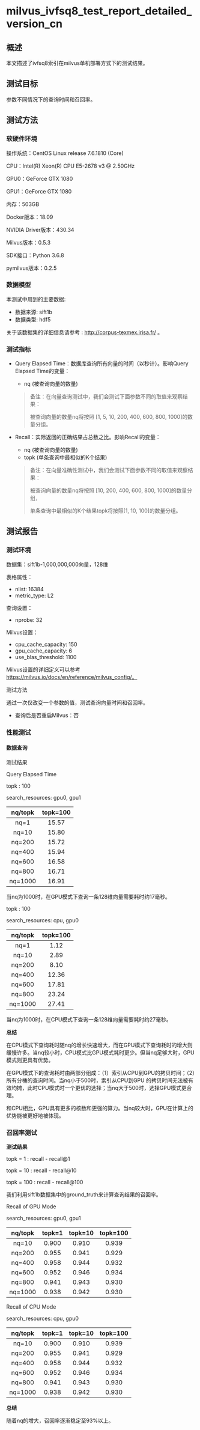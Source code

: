 # milvus_ivfsq8_test_report_detailed_version_cn

## 概述

本文描述了ivfsq8索引在milvus单机部署方式下的测试结果。



## 测试目标

参数不同情况下的查询时间和召回率。



## 测试方法

### 软硬件环境

操作系统：CentOS Linux release 7.6.1810 (Core) 

CPU：Intel(R) Xeon(R) CPU E5-2678 v3 @ 2.50GHz

GPU0：GeForce GTX 1080

GPU1：GeForce GTX 1080

内存：503GB

Docker版本：18.09

NVIDIA Driver版本：430.34

Milvus版本：0.5.3

SDK接口：Python 3.6.8

pymilvus版本：0.2.5



### 数据模型

本测试中用到的主要数据:

- 数据来源: sift1b
- 数据类型: hdf5

关于该数据集的详细信息请参考 : http://corpus-texmex.irisa.fr/ 。



### 测试指标

- Query Elapsed Time：数据库查询所有向量的时间（以秒计）。影响Query Elapsed Time的变量：

  - nq (被查询向量的数量)

  > 备注：在向量查询测试中，我们会测试下面参数不同的取值来观察结果：
  >
  > 被查询向量的数量nq将按照 [1, 5, 10,  200, 400, 600, 800, 1000]的数量分组。 

- Recall：实际返回的正确结果占总数之比。影响Recall的变量：

  - nq (被查询向量的数量)
  - topk (单条查询中最相似的K个结果)

  > 备注：在向量准确性测试中，我们会测试下面参数不同的取值来观察结果：
  >
  > 被查询向量的数量nq将按照 [10,  200, 400, 600, 800, 1000]的数量分组，
  >
  > 单条查询中最相似的K个结果topk将按照[1, 10, 100]的数量分组。



## 测试报告

### 测试环境

数据集：sift1b-1,000,000,000向量，128维

表格属性：

- nlist: 16384
- metric_type: L2

查询设置：

- nprobe: 32

Milvus设置：

- cpu_cache_capacity: 150
- gpu_cache_capacity: 6
- use_blas_threshold: 1100

Milvus设置的详细定义可以参考 https://milvus.io/docs/en/reference/milvus_config/。

测试方法

通过一次仅改变一个参数的值，测试查询向量时间和召回率。

- 查询后是否重启Milvus：否



### 性能测试

#### 数据查询

测试结果

Query Elapsed Time 

topk : 100

search_resources: gpu0, gpu1

| nq/topk | topk=100 |
| :-----: | :------: |
|  nq=1   |  15.57   |
|  nq=10  |  15.80   |
| nq=200  |  15.72   |
| nq=400  |  15.94   |
| nq=600  |  16.58   |
| nq=800  |  16.71   |
| nq=1000 |  16.91   |

当nq为1000时，在GPU模式下查询一条128维向量需要耗时约17毫秒。 



topk : 100

search_resources: cpu, gpu0

| nq/topk | topk=100 |
| :-----: | :------: |
|  nq=1   |   1.12   |
|  nq=10  |   2.89   |
| nq=200  |   8.10   |
| nq=400  |  12.36   |
| nq=600  |  17.81   |
| nq=800  |  23.24   |
| nq=1000 |  27.41   |

当nq为1000时，在CPU模式下查询一条128维向量需要耗时约27毫秒。 



**总结**

在CPU模式下查询耗时随nq的增长快速增大，而在GPU模式下查询耗时的增大则缓慢许多。当nq较小时，CPU模式比GPU模式耗时更少。但当nq足够大时，GPU模式则更具有优势。

在GPU模式下的查询耗时由两部分组成：（1）索引从CPU到GPU的拷贝时间；（2）所有分桶的查询时间。当nq小于500时，索引从CPU到GPU 的拷贝时间无法被有效均摊，此时CPU模式时一个更优的选择；当nq大于500时，选择GPU模式更合理。

和CPU相比，GPU具有更多的核数和更强的算力。当nq较大时，GPU在计算上的优势能被更好地被体现。



### 召回率测试

**测试结果**

topk = 1 : recall - recall@1

topk = 10 : recall - recall@10

topk = 100 : recall - recall@100

我们利用sift1b数据集中的ground_truth来计算查询结果的召回率。



Recall of GPU Mode

search_resources: gpu0, gpu1

| nq/topk | topk=1 | topk=10 | topk=100 |
| :-----: | :----: | :-----: | :------: |
|  nq=10  | 0.900  |  0.910  |  0.939   |
| nq=200  | 0.955  |  0.941  |  0.929   |
| nq=400  | 0.958  |  0.944  |  0.932   |
| nq=600  | 0.952  |  0.946  |  0.934   |
| nq=800  | 0.941  |  0.943  |  0.930   |
| nq=1000 | 0.938  |  0.942  |  0.930   |



Recall of CPU Mode

search_resources: cpu, gpu0

| nq/topk | topk=1 | topk=10 | topk=100 |
| :-----: | :----: | :-----: | :------: |
|  nq=10  | 0.900  |  0.910  |  0.939   |
| nq=200  | 0.955  |  0.941  |  0.929   |
| nq=400  | 0.958  |  0.944  |  0.932   |
| nq=600  | 0.952  |  0.946  |  0.934   |
| nq=800  | 0.941  |  0.943  |  0.930   |
| nq=1000 | 0.938  |  0.942  |  0.930   |



**总结**

随着nq的增大，召回率逐渐稳定至93%以上。

